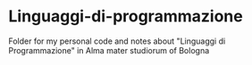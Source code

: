 # Linguaggi-di-programmazione
Folder for my personal code and notes about "Linguaggi di Programmazione" in Alma mater studiorum of Bologna
